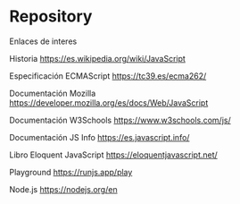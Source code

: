 # Repository

Enlaces de interes

Historia
https://es.wikipedia.org/wiki/JavaScript

Especificación ECMAScript
https://tc39.es/ecma262/

Documentación Mozilla
https://developer.mozilla.org/es/docs/Web/JavaScript

Documentación W3Schools
https://www.w3schools.com/js/

Documentación JS Info
https://es.javascript.info/

Libro Eloquent JavaScript
https://eloquentjavascript.net/

Playground
https://runjs.app/play

Node.js
https://nodejs.org/en